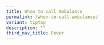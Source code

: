 ```yaml
---
title: When to call Ambulance
permalink: /when-to-call-ambulance/
variant: tiptap
description: ""
third_nav_title: Fever
---
```

<p></p>